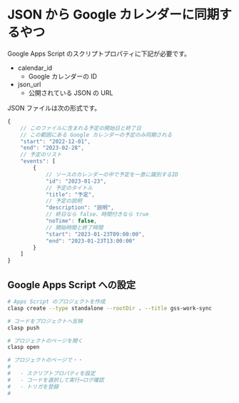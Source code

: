 # JSON から Google カレンダーに同期するやつ

Google Apps Script のスクリプトプロパティに下記が必要です。

- calendar_id
    - Google カレンダーの ID
- json_url
    - 公開されている JSON の URL

JSON ファイルは次の形式です。

```js
{
    // このファイルに含まれる予定の開始日と終了日
    // この範囲にある Google カレンダーの予定のみ同期される
    "start": "2022-12-01",
    "end": "2023-02-28",
    // 予定のリスト
    "events": [
        {
            // ソースのカレンダーの中で予定を一意に識別するID
            "id": "2023-01-23",
            // 予定のタイトル
            "title": "予定",
            // 予定の説明
            "description": "説明",
            // 終日なら false、時間付きなら true
            "noTime": false,
            // 開始時間と終了時間
            "start": "2023-01-23T09:00:00",
            "end": "2023-01-23T13:00:00"
        }
    ]
}
```

## Google Apps Script への設定

```sh
# Apps Script のプロジェクトを作成
clasp create --type standalone --rootDir . --title gss-work-sync

# コードをプロジェクトへ反映
clasp push

# プロジェクトのページを開く
clasp open

# プロジェクトのページで・・
#
#   - スクリプトプロパティを設定
#   - コードを選択して実行→ログ確認
#   - トリガを登録
#
```

